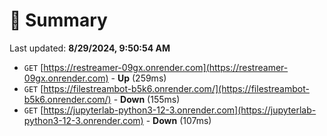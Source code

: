 # 📖 Summary
Last updated: **8/29/2024, 9:50:54 AM**

- `GET` [https://restreamer-09gx.onrender.com](https://restreamer-09gx.onrender.com) - **Up** (259ms)
- `GET` [https://filestreambot-b5k6.onrender.com/](https://filestreambot-b5k6.onrender.com/) - **Down** (155ms)
- `GET` [https://jupyterlab-python3-12-3.onrender.com](https://jupyterlab-python3-12-3.onrender.com) - **Down** (107ms)
